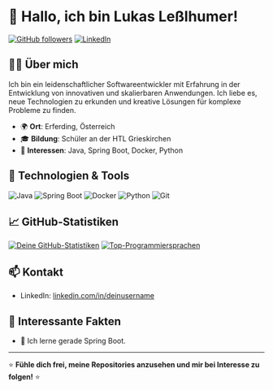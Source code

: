 <!---
llessi06/llessi06 is a ✨ special ✨ repository because its `README.md` (this file) appears on your GitHub profile.
You can click the Preview link to take a look at your changes.
--->

# 👋 Hallo, ich bin Lukas Leßlhumer!

[![GitHub followers](https://img.shields.io/github/followers/llessi06?label=Follow&style=social)](https://github.com/llessi06)
[![LinkedIn](https://img.shields.io/badge/LinkedIn-Connect-blue?style=social&logo=linkedin)](https://www.linkedin.com/in/lukas-lesslhumer/)

## 🧑‍💻 Über mich

Ich bin ein leidenschaftlicher Softwareentwickler mit Erfahrung in der Entwicklung von innovativen und skalierbaren Anwendungen. Ich liebe es, neue Technologien zu erkunden und kreative Lösungen für komplexe Probleme zu finden.

- 🌍 **Ort**: Erferding, Österreich
- 🎓 **Bildung**: Schüler an der HTL Grieskirchen
- 🧠 **Interessen**: Java, Spring Boot, Docker, Python

## 🔧 Technologien & Tools

![Java](https://img.shields.io/badge/-Java-007396?style=flat-square&logo=java)
![Spring Boot](https://img.shields.io/badge/-Spring%20Boot-6DB33F?style=flat-square&logo=spring-boot)
![Docker](https://img.shields.io/badge/-Docker-2496ED?style=flat-square&logo=docker)
![Python](https://img.shields.io/badge/-Python-3776AB?style=flat-square&logo=python)
![Git](https://img.shields.io/badge/-Git-F05032?style=flat-square&logo=git)

## 📈 GitHub-Statistiken

[![Deine GitHub-Statistiken](https://github-readme-stats.vercel.app/api?username=llessi06&show_icons=true&theme=radical)](https://github.com/anuraghazra/github-readme-stats)
[![Top-Programmiersprachen](https://github-readme-stats.vercel.app/api/top-langs/?username=llessi06&layout=compact&theme=radical)](https://github.com/anuraghazra/github-readme-stats)

## 📫 Kontakt

- LinkedIn: [linkedin.com/in/deinusername](https://www.linkedin.com/in/lukas-lesslhumer/)

## 🎉 Interessante Fakten

- 🌱 Ich lerne gerade Spring Boot.

---

⭐️ **Fühle dich frei, meine Repositories anzusehen und mir bei Interesse zu folgen!** ⭐️

